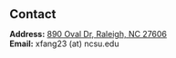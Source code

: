 <h1 id="contact"></h1>

<h2 style="margin: 60px 0px 10px;">Contact</h2>

<p><strong>Address:</strong> <a href="https://www.google.com/maps/place/Engineering+Building+II/@35.7718788,-78.674255,19.41z/data=!4m6!3m5!1s0x89acf59ddf9cbc51:0x6e61b8b2123bdb41!8m2!3d35.7719356!4d-78.674002!16s%2Fg%2F12lk1b1lb?entry=ttu">890 Oval Dr, Raleigh, NC 27606</a>
<!--
<br />
<strong>Office Location:</strong> xxxxx
-->
<br />
<strong>Email:</strong> <email>xfang23 (at) ncsu.edu</email>
<!--
<br />
<strong>Phone:</strong> xxx-xxx-xxxx </p>
-->